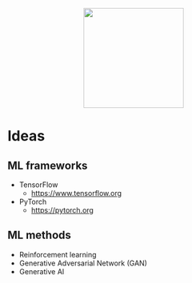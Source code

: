 <p align="center">
  <img width="200" src="img/starbun_logo.png" />
</p>

# Ideas

## ML frameworks
- TensorFlow
    - https://www.tensorflow.org
- PyTorch
    - https://pytorch.org

## ML methods
- Reinforcement learning
- Generative Adversarial Network (GAN)
- Generative AI